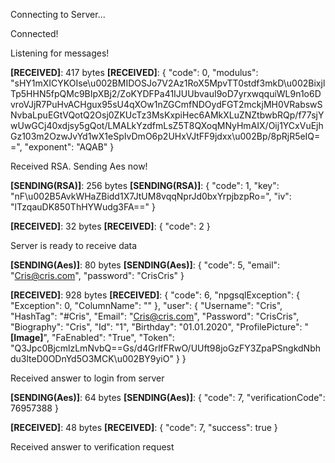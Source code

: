 Connecting to Server...

Connected!

Listening for messages!

**[RECEIVED]**: 417 bytes
**[RECEIVED]**: {
  "code": 0,
  "modulus": "sHY1mXICYKOIse\u002BMIDOSJo7V2Az1RoX5MpvTT0stdf3mkD\u002BixjlTp5HHN5fpQMc9BIpXBj2/ZoKYDFPa41IJUUbvauI9oD7yrxwqquiWL9n1o6DvroVJjR7PuHvACHgux95sU4qXOw1nZGCmfNDOydFGT2mckjMH0VRabswSNvbaLpuEGtVQotQ2Osj0ZKUcTz3MsKxpiHec6AMkXLuZNZtbwbRQp/f77sjYwUwGCj40xdjsy5gQot/LMALkYzdfmLsZ5T8QXoqMNyHmAIX/Oij1YCxVuEjhGz103m2OzwJvYd1wX1eSpIvDmO6p2UHxVJtFF9jdxx\u002Bp/8pRjR5eIQ==",
  "exponent": "AQAB"
}

Received RSA. Sending Aes now!

**[SENDING(RSA)]**: 256 bytes
**[SENDING(RSA)]**: {
  "code": 1,
  "key": "nF\u002B5AvkWHaZBidd1X7JtUM8vqqNprJd0bxYrpjbzpRo=",
  "iv": "lTzqauDK850ThHYWudg3FA=="
}

**[RECEIVED]**: 32 bytes
**[RECEIVED]**: {
  "code": 2
}

Server is ready to receive data

**[SENDING(Aes)]**: 80 bytes
**[SENDING(Aes)]**: {
  "code": 5,
  "email": "Cris@cris.com",
  "password": "CrisCris"
}

**[RECEIVED]**: 928 bytes
**[RECEIVED]**: {
  "code": 6,
  "npgsqlException": {
    "Exception": 0,
    "ColumnName": ""
  },
  "user": {
    "Username": "Cris",
    "HashTag": "#Cris",
    "Email": "Cris@cris.com",
    "Password": "CrisCris",
    "Biography": "Cris",
    "Id": "1",
    "Birthday": "01.01.2020",
    "ProfilePicture": "**[Image]**",
    "FaEnabled": "True",
    "Token": "Q3Jpc0BjcmlzLmNvbQ==Gs/d4GrlfFRwO/UUft98joGzFY3ZpaPSngkdNbhdu3lteD0ODnYd5O3MCK\u002BY9yiO"
  }
}

Received answer to login from server

**[SENDING(Aes)]**: 64 bytes
**[SENDING(Aes)]**: {
  "code": 7,
  "verificationCode": 76957388
}

**[RECEIVED]**: 48 bytes
**[RECEIVED]**: {
  "code": 7,
  "success": true
}

Received answer to verification request

